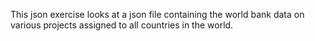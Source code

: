 This json exercise looks at a json file containing the world bank data on various projects assigned to all countries in the world.
